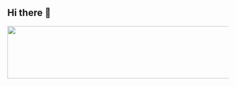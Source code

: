 ## Hi there 👋


<a href="https://github.com/devxb/gitanimals">
  <img
    src="https://render.gitanimals.org/lines/dudwns0213"
    width="600"
    height="120"
  />
</a>
  
<!--
**dudwns0213/dudwns0213** is a ✨ _special_ ✨ repository because its `README.md` (this file) appears on your GitHub profile.

Here are some ideas to get you started:

- 🔭 I’m currently working on ...
- 🌱 I’m currently learning ...
- 👯 I’m looking to collaborate on ...
- 🤔 I’m looking for help with ...
- 💬 Ask me about ...
- 📫 How to reach me: ...
- 😄 Pronouns: ...
- ⚡ Fun fact: ...
-->
